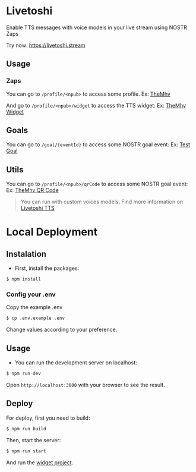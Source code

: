 # Livetoshi

Enable TTS messages with voice models in your live stream using NOSTR Zaps

Try now: https://livetoshi.stream

## Usage

### Zaps

You can go to `/profile/<npub>` to access some profile.
Ex: [TheMhv](https://livetoshi.stream/profile/npub1v3ps5nhexd9fdur4gz82xgc3jmhqwduqhrhy7lwtmm727m086u5sqnuvcz)

And go to `/profile/<npub>/widget` to access the TTS widget:
Ex: [TheMhv Widget](https://livetoshi.stream/profile/npub1v3ps5nhexd9fdur4gz82xgc3jmhqwduqhrhy7lwtmm727m086u5sqnuvcz/widget)

## Goals

You can go to `/goal/{eventId}` to access some NOSTR goal event:
Ex: [Test Goal](https://livetoshi.stream/goal/fde6cf806cf4e551dd078018c84c7c8cfea88176c22704cc2a56c486851fd7e4)

## Utils

You can go to `/profile/<npub>/qrCode` to access some NOSTR goal event:
Ex: [TheMhv QR Code](https://livetoshi.stream/profile/npub1v3ps5nhexd9fdur4gz82xgc3jmhqwduqhrhy7lwtmm727m086u5sqnuvcz/qrCode)

> You can run with custom voices models. Find more information on [Livetoshi TTS](https://github.com/TheMhv/Livetoshi-TTS)

# Local Deployment
## Instalation

- First, install the packages:

```bash
$ npm install
```

### Config your .env

Copy the example .env

```bash
$ cp .env.example .env
```

Change values according to your preference.

## Usage

- You can run the development server on localhost:

```bash
$ npm run dev
```

Open `http://localhost:3000` with your browser to see the result.

## Deploy

For deploy, first you need to build:

```bash
$ npm run build
```

Then, start the server:

```bash
$ npm run start
```

And run the [widget project](https://github.com/TheMhv/Livetoshi-TTS).
